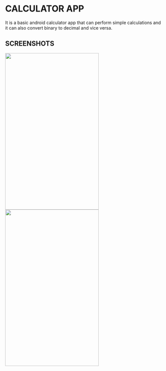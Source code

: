 
# CALCULATOR APP

It is a basic android calculator app that can perform simple calculations and it can also convert binary to decimal and vice versa.


## SCREENSHOTS


<img src = "https://user-images.githubusercontent.com/101872328/208256585-7fd7168f-9c3e-4224-b8f2-8438fbfe18fc.jpg" width="300" height = "500">

<img src = "https://user-images.githubusercontent.com/101872328/208256597-046c4593-5fb1-4c8c-98f1-8ee2a91fd8e3.jpg" width="300" height = "500">

